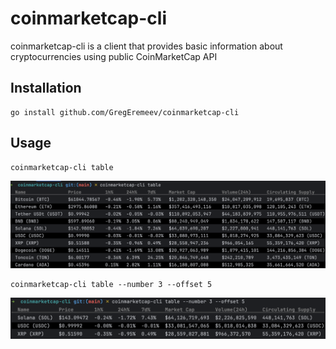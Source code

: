 # coinmarketcap-cli
coinmarketcap-cli is a client that provides basic information about cryptocurrencies using public CoinMarketCap API

## Installation

```
go install github.com/GregEremeev/coinmarketcap-cli
```

## Usage

```ssh
coinmarketcap-cli table
```
<img src="pictures/table_cmd_example.png">

```ssh
coinmarketcap-cli table --number 3 --offset 5
```
<img src="pictures/table_cmd_with_parameters_example.png">